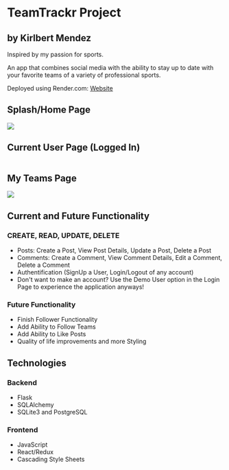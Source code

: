 # TeamTrackr Project
## by Kirlbert Mendez

Inspired by my passion for sports.

An app that combines social media with the ability to stay up to date with your favorite teams of a variety of professional sports.

Deployed using Render.com: <a href="https://teamtrackr.onrender.com/"> Website </a>

## Splash/Home Page

<img src="https://res.cloudinary.com/dqqewlghx/image/upload/v1676268096/stuff/Splash_hgsyyf.png">

## Current User Page (Logged In)

<img src="">

## My Teams Page

<img src="https://img.freepik.com/free-vector/neon-style-coming-soon-glowing-background-design_1017-25516.jpg">

## Current and Future Functionality

### CREATE, READ, UPDATE, DELETE
* Posts: Create a Post, View Post Details, Update a Post, Delete a Post
* Comments: Create a Comment, View Comment Details, Edit a Comment, Delete a Comment
* Authentification (SignUp a User, Login/Logout of any account)
* Don't want to make an account? Use the Demo User option in the Login Page to experience the application anyways!

### Future Functionality
* Finish Follower Functionality
* Add Ability to Follow Teams
* Add Ability to Like Posts
* Quality of life improvements and more Styling

## Technologies

### Backend
* Flask
* SQLAlchemy
* SQLite3 and PostgreSQL

### Frontend
* JavaScript
* React/Redux
* Cascading Style Sheets
